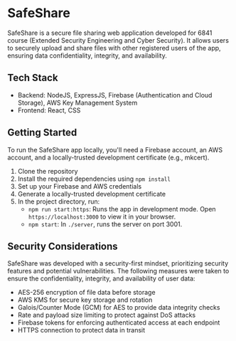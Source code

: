 # SafeShare

SafeShare is a secure file sharing web application developed for 6841 course (Extended Security Engineering and Cyber Security). It allows users to securely upload and share files with other registered users of the app, ensuring data confidentiality, integrity, and availability.

## Tech Stack

- Backend: NodeJS, ExpressJS, Firebase (Authentication and Cloud Storage), AWS Key Management System
- Frontend: React, CSS

## Getting Started

To run the SafeShare app locally, you'll need a Firebase account, an AWS account, and a locally-trusted development certificate (e.g., mkcert).

1. Clone the repository
2. Install the required dependencies using `npm install`
3. Set up your Firebase and AWS credentials
4. Generate a locally-trusted development certificate
5. In the project directory, run:
   - `npm run start:https`: Runs the app in development mode. Open `https://localhost:3000` to view it in your browser.
   - `npm start`: In `./server`, runs the server on port 3001.

## Security Considerations

SafeShare was developed with a security-first mindset, prioritizing security features and potential vulnerabilities. The following measures were taken to ensure the confidentiality, integrity, and availability of user data:

- AES-256 encryption of file data before storage
- AWS KMS for secure key storage and rotation
- Galois/Counter Mode (GCM) for AES to provide data integrity checks
- Rate and payload size limiting to protect against DoS attacks
- Firebase tokens for enforcing authenticated access at each endpoint
- HTTPS connection to protect data in transit

